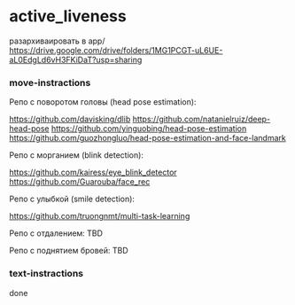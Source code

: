 # active_liveness

разархиваировать в app/
https://drive.google.com/drive/folders/1MG1PCGT-uL6UE-aL0EdgLd6vH3FKiDaT?usp=sharing

### move-instractions
Репо с поворотом головы (head pose estimation):

https://github.com/davisking/dlib
https://github.com/natanielruiz/deep-head-pose
https://github.com/yinguobing/head-pose-estimation
https://github.com/guozhongluo/head-pose-estimation-and-face-landmark

Репо с морганием (blink detection):

https://github.com/kairess/eye_blink_detector
https://github.com/Guarouba/face_rec

Репо с улыбкой (smile detection):

https://github.com/truongnmt/multi-task-learning

Репо с отдалением: TBD

Репо с поднятием бровей: TBD

### text-instractions
done
